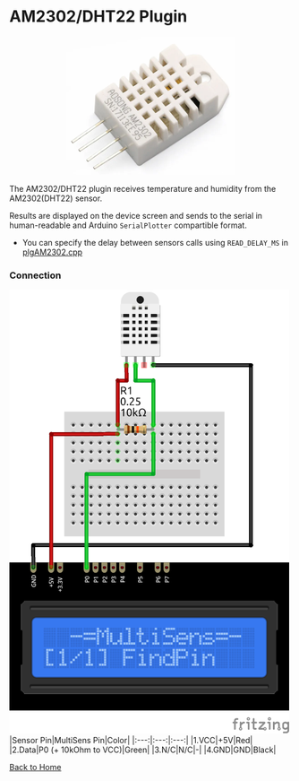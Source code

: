 # AM2302/DHT22 Plugin
<p align="center"><img src="AM2302.png"/></p>

The AM2302/DHT22 plugin receives temperature and humidity from the AM2302(DHT22) sensor.

Results are displayed on the device screen and sends to the serial in human-readable and 
Arduino `SerialPlotter` compartible format.

* You can specify the delay between sensors calls using `READ_DELAY_MS` 
  in [plgAM2302.cpp](/plgAM2302.cpp)


### Connection
![AM2302Connection](AM2302-CONN.png)
|Sensor Pin|MultiSens Pin|Color|
|:---:|:---:|:---:|
|1.VCC|+5V|Red|
|2.Data|P0 (+ 10kOhm to VCC)|Green|
|3.N/C|N/C|-|
|4.GND|GND|Black|




[Back to Home](/#supported-devices)

